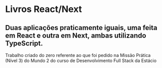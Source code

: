 # Livros React/Next

## Duas aplicações praticamente iguais, uma feita em React e outra em Next, ambas utilizando TypeScript.

Trabalho criado do zero referente ao que foi pedido na Missão Prática (Nível 3) do Mundo 2 do curso de Desenvolvimento Full Stack da Estácio